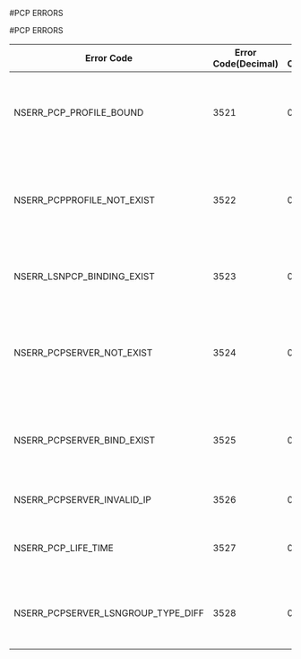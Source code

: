 #PCP ERRORS

#PCP ERRORS



<table><thead><tr><th>Error Code</th><th>Error Code(Decimal)</th><th>Error Code(Hex)</th><th>Error Message</th></tr></thead><tbody><tr><td>NSERR_PCP_PROFILE_BOUND</td><td>3521</td><td>0xdc1</td><td>Cannot remove PCP Profile. To remove PCP profile, first unset it from PCP servers</td><tr><tr><td>NSERR_PCPPROFILE_NOT_EXIST</td><td>3522</td><td>0xdc2</td><td>PCP profile does not exist, use show pcp profile to check available pcp profiles</td><tr><tr><td>NSERR_LSNPCP_BINDING_EXIST</td><td>3523</td><td>0xdc3</td><td>Please unbind existing PCP server from lsn group</td><tr><tr><td>NSERR_PCPSERVER_NOT_EXIST</td><td>3524</td><td>0xdc4</td><td>PCP server does not exist, use show pcp server to check available pcp servers</td><tr><tr><td>NSERR_PCPSERVER_BIND_EXIST</td><td>3525</td><td>0xdc5</td><td>Can not Remove PCP server. Please unbind pcp server from all bindings</td><tr><tr><td>NSERR_PCPSERVER_INVALID_IP</td><td>3526</td><td>0xdc6</td><td>PCP Server IP Should be SNIP.</td><tr><tr><td>NSERR_PCP_LIFE_TIME</td><td>3527</td><td>0xdc7</td><td>PCP Min life time is greater than Max life time.</td><tr><tr><td>NSERR_PCPSERVER_LSNGROUP_TYPE_DIFF</td><td>3528</td><td>0xdc8</td><td>PCP Server being bound is incompatible with the LSN group.</td><tr></tbody></table>
